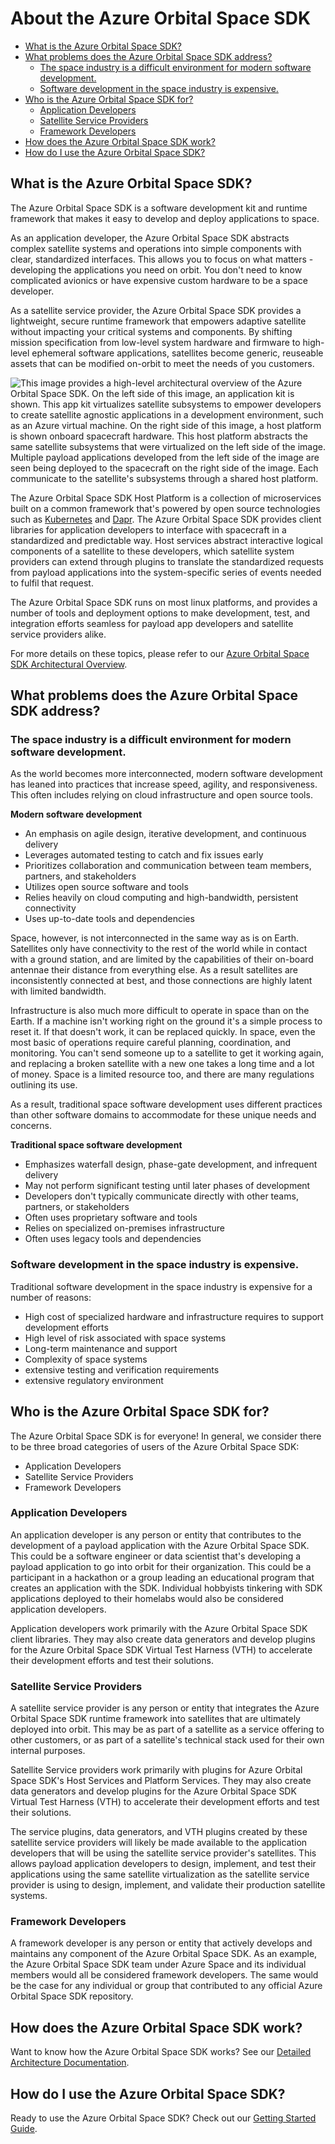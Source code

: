 # About the Azure Orbital Space SDK

- [What is the Azure Orbital Space SDK?](#what-is-the-azure-orbital-space-sdk)
- [What problems does the Azure Orbital Space SDK address?](#what-problems-does-the-azure-orbital-space-sdk-address)
  - [The space industry is a difficult environment for modern software development.](#the-space-industry-is-a-difficult-environment-for-modern-software-development)
  - [Software development in the space industry is expensive.](#software-development-in-the-space-industry-is-expensive)
- [Who is the Azure Orbital Space SDK for?](#who-is-the-azure-orbital-space-sdk-for)
  - [Application Developers](#application-developers)
  - [Satellite Service Providers](#satellite-service-providers)
  - [Framework Developers](#framework-developers)
- [How does the Azure Orbital Space SDK work?](#how-does-the-azure-orbital-space-sdk-work)
- [How do I use the Azure Orbital Space SDK?](#how-do-i-use-the-azure-orbital-space-sdk)

## What is the Azure Orbital Space SDK?

The Azure Orbital Space SDK is a software development kit and runtime framework that makes it easy to develop and deploy applications to space.

As an application developer, the Azure Orbital Space SDK abstracts complex satellite systems and operations into simple components with clear, standardized interfaces. This allows you to focus on what matters - developing the applications you need on orbit. You don't need to know complicated avionics or have expensive custom hardware to be a space developer.

As a satellite service provider, the Azure Orbital Space SDK provides a lightweight, secure runtime framework that empowers adaptive satellite without impacting your critical systems and components. By shifting mission specification from low-level system hardware and firmware to high-level ephemeral software applications, satellites become generic, reuseable assets that can be modified on-orbit to meet the needs of you customers.

![This image provides a high-level architectural overview of the Azure Orbital Space SDK. On the left side of this image, an application kit is shown. This app kit virtualizes satellite subsystems to empower developers to create satellite agnostic applications in a development environment, such as an Azure virtual machine. On the right side of this image, a host platform is shown onboard spacecraft hardware. This host platform abstracts the same satellite subsystems that were virtualized on the left side of the image. Multiple payload applications developed from the left side of the image are seen being deployed to the spacecraft on the right side of the image. Each communicate to the satellite's subsystems through a shared host platform.](../img/AzureOrbitalSDK-Overview.png)

The Azure Orbital Space SDK Host Platform is a collection of microservices built on a common framework that's powered by open source technologies such as [Kubernetes](https://kubernetes.io) and [Dapr](https://dapr.io). The Azure Orbital Space SDK provides client libraries for application developers to interface with spacecraft in a standardized and predictable way. Host services abstract interactive logical components of a satellite to these developers, which satellite system providers can extend through plugins to translate the standardized requests from payload applications into the system-specific series of events needed to fulfil that request.

The Azure Orbital Space SDK runs on most linux platforms, and provides a number of tools and deployment options to make development, test, and integration efforts seamless for payload app developers and satellite service providers alike.

<!-- TODO: Add More Info Here? -->

For more details on these topics, please refer to our [Azure Orbital Space SDK Architectural Overview](../architecture/README.md).

## What problems does the Azure Orbital Space SDK address?

### The space industry is a difficult environment for modern software development.

As the world becomes more interconnected, modern software development has leaned into practices that increase speed, agility, and responsiveness. This often includes relying on cloud infrastructure and open source tools.

**Modern software development**

- An emphasis on agile design, iterative development, and continuous delivery
- Leverages automated testing to catch and fix issues early
- Prioritizes collaboration and communication between team members, partners, and stakeholders
- Utilizes open source software and tools
- Relies heavily on cloud computing and high-bandwidth, persistent connectivity
- Uses up-to-date tools and dependencies

Space, however, is not interconnected in the same way as is on Earth. Satellites only have connectivity to the rest of the world while in contact with a ground station, and are limited by the capabilities of their on-board antennae their distance from everything else. As a result satellites are inconsistently connected at best, and those connections are highly latent with limited bandwidth.

Infrastructure is also much more difficult to operate in space than on the Earth. If a machine isn't working right on the ground it's a simple process to reset it. If that doesn't work, it can be replaced quickly. In space, even the most basic of operations require careful planning, coordination, and monitoring. You can't send someone up to a satellite to get it working again, and replacing a broken satellite with a new one takes a long time and a lot of money. Space is a limited resource too, and there are many regulations outlining its use.

As a result, traditional space software development uses different practices than other software domains to accommodate for these unique needs and concerns.

**Traditional space software development**

- Emphasizes waterfall design, phase-gate development, and infrequent delivery
- May not perform significant testing until later phases of development
- Developers don't typically communicate directly with other teams, partners, or stakeholders
- Often uses proprietary software and tools
- Relies on specialized on-premises infrastructure
- Often uses legacy tools and dependencies

<!-- TODO: Explain how the SDK addresses this -->

### Software development in the space industry is expensive.

Traditional software development in the space industry is expensive for a number of reasons:

- High cost of specialized hardware and infrastructure requires to support development efforts
- High level of risk associated with space systems
- Long-term maintenance and support
- Complexity of space systems
- extensive testing and verification requirements
- extensive regulatory environment

<!-- TODO: Finish this section -->

## Who is the Azure Orbital Space SDK for?

The Azure Orbital Space SDK is for everyone! In general, we consider there to be three broad categories of users of the Azure Orbital Space SDK:
- Application Developers
- Satellite Service Providers
- Framework Developers

### Application Developers

An application developer is any person or entity that contributes to the development of a payload application with the Azure Orbital Space SDK. This could be a software engineer or data scientist that's developing a payload application to go into orbit for their organization. This could be a participant in a hackathon or a group leading an educational program that creates an application with the SDK. Individual hobbyists tinkering with SDK applications deployed to their homelabs would also be considered application developers.

Application developers work primarily with the Azure Orbital Space SDK client libraries. They may also create data generators and develop plugins for the Azure Orbital Space SDK Virtual Test Harness (VTH) to accelerate their development efforts and test their solutions.

<!-- TODO: Add links to:
- the client libraries
- data generator samples
- the virtual test harness -->

### Satellite Service Providers

A satellite service provider is any person or entity that integrates the Azure Orbital Space SDK runtime framework into satellites that are ultimately deployed into orbit. This may be as part of a satellite as a service offering to other customers, or as part of a satellite's technical stack used for their own internal purposes.

Satellite Service providers work primarily with plugins for Azure Orbital Space SDK's Host Services and Platform Services. They may also create data generators and develop plugins for the Azure Orbital Space SDK Virtual Test Harness (VTH) to accelerate their development efforts and test their solutions.

The service plugins, data generators, and VTH plugins created by these satellite service providers will likely be made available to the application developers that will be using the satellite service provider's satellites. This allows payload application developers to design, implement, and test their applications using the same satellite virtualization as the satellite service provider is using to design, implement, and validate their production satellite systems.

<!-- TODO: Add links to:
- host, platform, and core services
- host, platform, and core service plugins
- virtual test harness 
- virtual test harness plugins
- data generator samples-->

### Framework Developers

A framework developer is any person or entity that actively develops and maintains any component of the Azure Orbital Space SDK. As an example, the Azure Orbital Space SDK team under Azure Space and its individual members would all be considered framework developers. The same would be the case for any individual or group that contributed to any official Azure Orbital Space SDK repository.

<!-- TODO: Finish this section -->

## How does the Azure Orbital Space SDK work?

Want to know how the Azure Orbital Space SDK works? See our [Detailed Architecture Documentation](../architecture/README.md).

## How do I use the Azure Orbital Space SDK?

Ready to use the Azure Orbital Space SDK? Check out our [Getting Started Guide](../getting_started.md).

